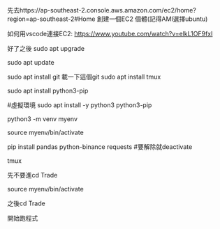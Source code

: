 先去https://ap-southeast-2.console.aws.amazon.com/ec2/home?region=ap-southeast-2#Home
創建一個EC2 個體(記得AMI選擇ubuntu)

如何用vscode連接EC2:
https://www.youtube.com/watch?v=elkL1OF9fxI

好了之後
sudo apt upgrade

sudo apt update

sudo apt install git
載一下這個git
sudo apt install tmux

sudo apt install python3-pip

#虛擬環境
sudo apt install -y python3 python3-pip

python3 -m venv myenv

source myenv/bin/activate

pip install pandas python-binance requests
#要解除就deactivate

tmux

先不要進cd Trade

source myenv/bin/activate

之後cd Trade

開始跑程式


